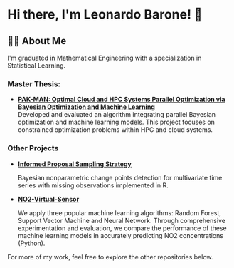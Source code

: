 # Hi there, I'm Leonardo Barone! 👋

## 👨‍💻 About Me
I'm graduated in Mathematical Engineering with a specialization in Statistical Learning.

### Master Thesis:
- **[PAK-MAN: Optimal Cloud and HPC Systems Parallel Optimization via Bayesian Optimization and Machine Learning](https://github.com/baroneleonardo/PAKMAN)**  
  Developed and evaluated an algorithm integrating parallel Bayesian optimization and machine learning models. This project focuses on constrained optimization problems within HPC and cloud systems.

### Other Projects
- **[Informed Proposal Sampling Strategy](https://github.com/baroneleonardo/Informed-proposal-sampling-strategy)**
  
    Bayesian nonparametric change points detection for multivariate time series with missing observations implemented in R.
- **[NO2-Virtual-Sensor](https://github.com/baroneleonardo/NO2-Virtual-Sensor)**
  
    We apply three popular machine learning algorithms: Random Forest, Support Vector Machine and Neural Network. Through comprehensive experimentation and evaluation, we compare the performance of these machine learning models in accurately predicting NO2 concentrations (Python).
  
For more of my work, feel free to explore the other repositories below.
